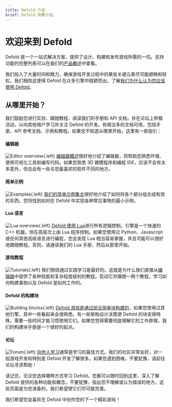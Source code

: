 ```yaml
---
title: Defold 介绍
brief: Defold 简要介绍。
---
```


# 欢迎来到 Defold

Defold 是一个一站式解决方案，提供了设计、构建和发布游戏所需的一切。支持功能的完整列表可以在我们的[产品概述](/product)中查看。

我们投入了大量时间和精力，确保游戏开发过程中的某些关键元素尽可能顺畅和轻松，我们相信这使得 Defold 在众多引擎中脱颖而出。了解[我们为什么认为您应该使用 Defold](/why)。

## 从哪里开始？

我们鼓励您进行实验、跟随教程、阅读我们的手册和 API 文档，并在论坛上积极活动，以向其他用户学习并关注 Defold 的开发。有相当多的文档可用，包括手册、API 参考文档、示例和教程。如果您不知道从哪里开始，这里有一些指引：

#### 编辑器
![Editor overview](images/introduction/editor.png){.left} [编辑器概述](/manuals/editor/)很好地介绍了编辑器，将帮助您熟悉环境、使用可视化工具和编写代码。如果您熟悉 3D 建模程序和编程 IDE，应该不会有太多意外，但总会有一些与您最喜欢的软件不同的地方。

#### 简单示例
![Examples](images/introduction/examples.jpg){.left} [我们的简单示例集合](/examples/)很好地介绍了如何将各个部分组合成有效的东西。您将找到如何在 Defold 中实现各种常见事物的最小示例。

#### Lua 语言
![Lua overview](images/introduction/lua.png){.left} [Defold 使用 Lua](/manuals/lua/)进行所有逻辑控制。引擎是一个快速的 C++ 机器，但在高层次上由 Lua 程序控制。如果您使用过 Python、Javascript 或任何其他高级语言进行编程，您会发现 Lua 相当容易掌握，并且可能可以很好地跟随教程。否则，请通读我们的 Lua 手册，然后从那里开始。

#### 游戏教程
![Tutorials](images/introduction/tutorials.jpg){.left} 我们相信通过实践学习是最好的。这就是为什么我们直接从[编辑器](/manuals/editor/)中提供了各种技能和复杂程度级别的教程。启动它并跟随一两个教程，学习如何构建事物以及 Defold 是如何工作的。

#### Defold 的构建块
![Building blocks](images/introduction/building_blocks.png){.left} [Defold 游戏是通过组合简单块构建的](/manuals/building-blocks/)，如果您使用过其他引擎，其中一些看起来会很熟悉。有一些架构设计决策使 Defold 的块变得特殊，需要一些时间才能习惯使用它们。如果您觉得需要彻底理解它的工作原理，我们的构建块手册是一个很好的起点。

#### 论坛
![Forum](images/introduction/forum.jpg){.left} [向他人学习](//forum.defold.com/)通常是学习的最佳方式。我们的社区非常友好，对一般游戏开发和特别是 Defold 开发了解很多。如果您遇到困难，不要犹豫，请前往论坛寻求帮助！

请记住，无论您选择哪种方式学习 Defold，您都可以随时回到这里，深入了解 Defold 提供的各种功能和概念。不要犹豫，指出您不理解或认为错误的地方。这些页面是为您准备的，我们希望使它们尽可能完善。

我们希望您会喜欢在 Defold 中创作您的下一个精彩游戏！
